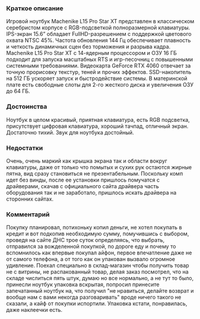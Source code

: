 ### **Краткое описание**
Игровой ноутбук Machenike L15 Pro Star XT представлен в классическом серебристом корпусе с RGB-подсветкой полноразмерной клавиатуры. IPS-экран 15.6” обладает FullHD-разрешением с поддержкой цветового охвата NTSC 45%. Частота обновления 144 Гц обеспечивает плавность и четкость динамичных сцен без торможения и разрыва кадра.  Machenike L15 Pro Star XT с 14-ядерным процессором и ОЗУ 16 ГБ подходит для запуска масштабных RTS и игр-песочниц с повышенными системными требованиями. Видеокарта GeForce RTX 4060 отвечает за точную прорисовку текстур, теней и прочих эффектов. SSD-накопитель на 512 ГБ ускоряет запуск и быстродействие системы. В материнской плате есть свободные слоты для 2-го жесткого диска и увеличения ОЗУ до 64 ГБ.

### **Достоинства**
Ноутбук в целом красивый, приятная клавиатура, есть RGB подсветка, присутствует цифровая клавиатура, хороший тачпад, отличный экран. Достаточно тихий. Звук для ноутбука достойный.

### **Недостатки**
Очень, очень маркий как крышка экрана так и области вокруг клавиатуры, даже от только что помытых и сухих рук остаются жирные пятна, вид сразу становиться не презентабельным. Поскольку комп идет без винды, после ее установки пришлось помучатся с драйверами, скачав с официального сайта драйвера часть оборудования так и не заработало, пришлось искать драйвера на сторонних сайтах.

### **Комментарий**
Покупку планировал, потихоньку копил деньги, не хотел покупать в кредит и вот подкопив необходимую сумму, помучившись с выбором, проведя на сайте ДНС трое суток определяясь, что выбрать, отправился за вожделенной покупкой, по дороге еду и почему то вспомнилось как впервые покупал айфон, первое впечатление даже не от самого телефона, а от того как он упакован вызвало огромное удивление. Поехал специально в склад-магазин чтобы получить товар не с витрины, не распакованный товар, делая заказ посмотрел, что на складе числиться пять штук, думаю но все нормально, а не тут то было, принесли ноутбук упаковка вскрытая, попросил принесите запечатанный ноутбук на, что получил "не нравиться, делайте возврат и вообще нам с вами некогда разговаривать" вроде ничего такого не сказали, а кайф от покупки испортили. Упаковка кстати, понравилась, даже наклеечки есть.
